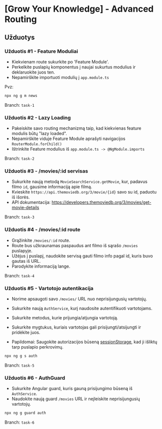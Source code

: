 # [Grow Your Knowledge] - Advanced Routing

## Užduotys

### Užduotis #1 - Feature Moduliai

- Kiekvienam route sukurkite po 'Feature Module'.
- Perkelkite puslapių komponentus į naujai sukurtus modulius ir deklaruokite juos ten.
- Nepamirškite importuoti modulių į `app.module.ts`

Pvz:

```bash
npx ng g m news
```

Branch: `task-1`

### Užduotis #2 - Lazy Loading

- Pakeiskite savo routing mechanizmą taip, kad kiekvienas feature modulis būtų "lazy loaded".
- Nepamirškite viduje Feature Module aprašyti navigacijos `RouterModule.forChild()`
- Ištrinkite Feature modulius iš `app.module.ts -> @NgModule.imports`

Branch: `task-2`

### Užduotis #3 - /movies/:id servisas

- Sukurkite naują metodą `MovieSearchService.getMovie`, kur, padavus filmo `id`, gausime informaciją apie filmą.
- Kvieskite `https://api.themoviedb.org/3/movie/{id}` savo su id, paduotu iš išorės.
- API dokumentacija: https://developers.themoviedb.org/3/movies/get-movie-details

Branch: `task-3`

### Užduotis #4 - /movies/:id route

- Grąžinkite `/movies/:id` route.
- Route bus užkraunamas paspaudus ant filmo iš sąrašo `/movies` puslapyje.
- Užėjus į puslapį, naudokite servisą gauti filmo info pagal id, kuris buvo gautas iš URL.
- Parodykite informaciją lange.

Branch: `task-4`

### Užduotis #5 - Vartotojo autentikacija

- Norime apsaugoti savo `/movies/` URL nuo neprisijungusių vartotojų.
- Sukurkite naują `AuthService`, kurį naudosite autentifikuoti vartotojams.
- Sukurkite metodus, kurie prijungia/atjungia vartotoją.
- Sukurkite mygtukus, kuriais vartotojas gali prisijungti/atsijungti ir pridėkite juos.

- Papildomai: Saugokite autorizacijos būseną [sessionStorage](https://developer.mozilla.org/en-US/docs/Web/API/Window/sessionStorage), kad ji išliktų tarp puslapio perkrovimų.

```bash
npx ng g s auth
```

Branch: `task-5`

### Užduotis #6 - AuthGuard

- Sukurkite Angular guard, kuris gauną prisijungimo būseną iš `AuthService`.
- Naudokite naują guard `/movies` URL ir neįleiskite neprisijungusių vartotojų.

```bash
npx ng g guard auth
```

Branch: `task-6`
